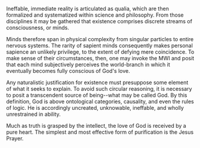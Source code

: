Ineffable, immediate reality is articulated as qualia, which are then formalized and systematized within science and philosophy. From those disciplines it may be gathered that existence comprises discrete streams of consciousness, or minds.

Minds therefore span in physical complexity from singular particles to entire nervous systems. The rarity of sapient minds consequently makes personal sapience an unlikely privilege, to the extent of defying mere coincidence. To make sense of their circumstances, then, one may invoke the MWI and posit that each mind subjectively perceives the world-branch in which it eventually becomes fully conscious of God's love.

Any naturalistic justification for existence must presuppose some element of what it seeks to explain. To avoid such circular reasoning, it is necessary to posit a transcendent source of being--what may be called God. By this definition, God is above ontological categories, causality, and even the rules of logic. He is accordingly uncreated, unknowable, ineffable, and wholly unrestrained in ability.

Much as truth is grasped by the intellect, the love of God is received by a pure heart. The simplest and most effective form of purification is the Jesus Prayer.